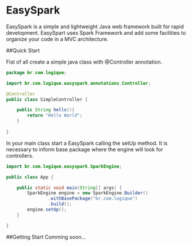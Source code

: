 # EasySpark

EasySpark is a simple and lightweight Java web framework built for rapid development. EasySpart uses Spark Framework and add some facilities to organize your code in a MVC architecture.

##Quick Start

Fist of all create a simple java class with @Controller annotation.

```java
package br.com.logique;

import br.com.logique.easyspark.annotations.Controller;

@Controller
public class SimpleController {

    public String hello(){
        return "Hello World";
    }
    
}

```

In your main class start a EasySpark calling the setUp method. It is necessary to inform base package where the engine will look for controllers.

```java
import br.com.logique.easyspark.SparkEngine;

public class App {

    public static void main(String[] args) {
        SparkEngine engine = new SparkEngine.Builder()
                .withBasePackage("br.com.logique")
                .build();
        engine.setUp();
    }

}
```


##Getting Start
Comming soon...
